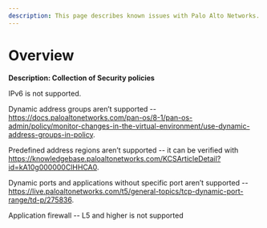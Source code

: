 ```yaml
---
description: This page describes known issues with Palo Alto Networks.
---
```


# Overview

**Description: Collection of Security policies**

IPv6 is not supported.

Dynamic address groups aren’t supported --
<https://docs.paloaltonetworks.com/pan-os/8-1/pan-os-admin/policy/monitor-changes-in-the-virtual-environment/use-dynamic-address-groups-in-policy>.

Predefined address regions aren’t supported -- it can be verified with
<https://knowledgebase.paloaltonetworks.com/KCSArticleDetail?id=kA10g000000ClHHCA0>.

Dynamic ports and applications without specific port aren’t supported --
<https://live.paloaltonetworks.com/t5/general-topics/tcp-dynamic-port-range/td-p/275836>.

Application firewall -- L5 and higher is not supported
